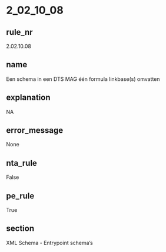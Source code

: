 # 2_02_10_08

## rule_nr
2.02.10.08

## name
Een schema in een DTS MAG één formula linkbase(s) omvatten

## explanation
NA

## error_message
None

## nta_rule
False

## pe_rule
True

## section
XML Schema - Entrypoint schema’s

